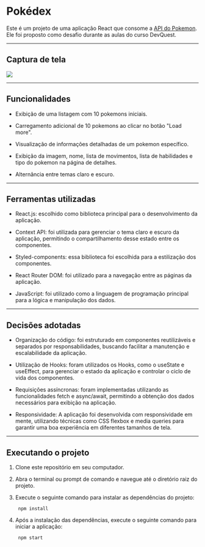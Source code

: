 # Pokédex

Este é um projeto de uma aplicação React que consome a [API do Pokemon](https://pokeapi.co/). Ele foi proposto como desafio durante as aulas do curso DevQuest.
___

## Captura de tela

![](src/images/pokedex2.gif)
___

## Funcionalidades

- Exibição de uma listagem com 10 pokemons iniciais.

- Carregamento adicional de 10 pokemons ao clicar no botão "Load more".

- Visualização de informações detalhadas de um pokemon específico.

- Exibição da imagem, nome, lista de movimentos, lista de habilidades e tipo do pokemon na página de detalhes.

- Alternância entre temas claro e escuro.
___

## Ferramentas utilizadas

- React.js: escolhido como biblioteca principal para o desenvolvimento da aplicação.

- Context API: foi utilizada para gerenciar o tema claro e escuro da aplicação, permitindo o compartilhamento desse estado entre os componentes.

- Styled-components: essa biblioteca foi escolhida para a estilização dos componentes.

- React Router DOM: foi utilizado para a navegação entre as páginas da aplicação.

- JavaScript: foi utilizado como a linguagem de programação principal para a lógica e manipulação dos dados.
___

## Decisões adotadas

- Organização do código: foi estruturado em componentes reutilizáveis e separados por responsabilidades, buscando facilitar a manutenção e escalabilidade da aplicação.

- Utilização de Hooks: foram utilizados os Hooks, como o useState e useEffect, para gerenciar o estado da aplicação e controlar o ciclo de vida dos componentes.

- Requisições assíncronas: foram implementadas utilizando as funcionalidades fetch e async/await, permitindo a obtenção dos dados necessários para exibição na aplicação.

- Responsividade: A aplicação foi desenvolvida com responsividade em mente, utilizando técnicas como CSS flexbox e media queries para garantir uma boa experiência em diferentes tamanhos de tela.
___

## Executando o projeto

1. Clone este repositório em seu computador.

2. Abra o terminal ou prompt de comando e navegue até o diretório raiz do projeto.

3. Execute o seguinte comando para instalar as dependências do projeto:

        npm install

4. Após a instalação das dependências, execute o seguinte comando para iniciar a aplicação:

        npm start